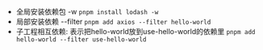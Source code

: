 * 全局安装依赖包 -w
  `pnpm install lodash -w`
* 局部安装依赖 --filter
  `pnpm add axios --filter hello-world`
* 子工程相互依赖: 表示把hello-world放到use-hello-world的依赖里
   `pnpm add hello-world --filter use-hello-world`